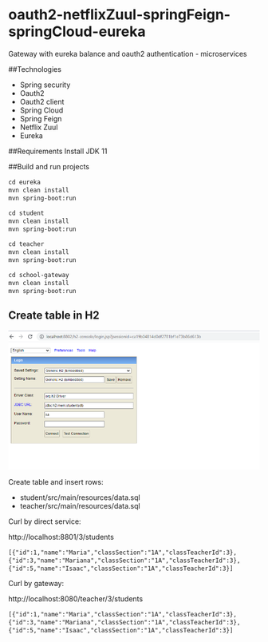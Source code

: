 # oauth2-netflixZuul-springFeign-springCloud-eureka
Gateway with eureka balance and oauth2 authentication - microservices

##Technologies

- Spring security
- Oauth2
- Oauth2 client
- Spring Cloud
- Spring Feign
- Netflix Zuul
- Eureka

##Requirements
Install JDK 11

##Build and run projects

```
cd eureka
mvn clean install
mvn spring-boot:run
```
```
cd student
mvn clean install
mvn spring-boot:run
```
```
cd teacher
mvn clean install
mvn spring-boot:run
```
```
cd school-gateway
mvn clean install
mvn spring-boot:run
```

## Create table in H2 

![H2 console](/assets/images/h2-console.png)

Create table and insert rows:

- student/src/main/resources/data.sql
- teacher/src/main/resources/data.sql

Curl by direct service:

http://localhost:8801/3/students
```
[{"id":1,"name":"Maria","classSection":"1A","classTeacherId":3},{"id":3,"name":"Mariana","classSection":"1A","classTeacherId":3},{"id":5,"name":"Isaac","classSection":"1A","classTeacherId":3}]
```

Curl by gateway:

http://localhost:8080/teacher/3/students
```
[{"id":1,"name":"Maria","classSection":"1A","classTeacherId":3},{"id":3,"name":"Mariana","classSection":"1A","classTeacherId":3},{"id":5,"name":"Isaac","classSection":"1A","classTeacherId":3}]
```
